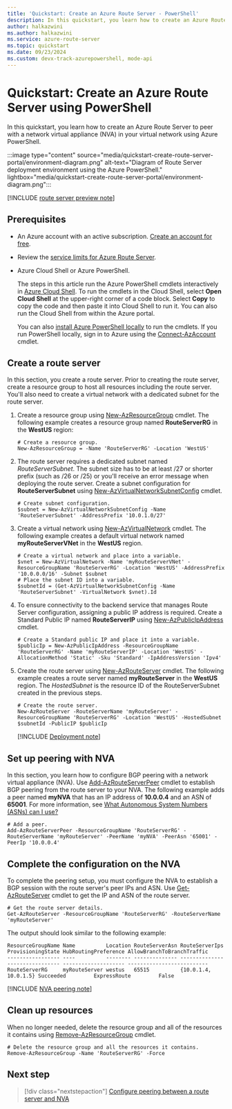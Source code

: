 ```yaml
---
title: 'Quickstart: Create an Azure Route Server - PowerShell'
description: In this quickstart, you learn how to create an Azure Route Server using Azure PowerShell.
author: halkazwini
ms.author: halkazwini
ms.service: azure-route-server
ms.topic: quickstart
ms.date: 09/23/2024
ms.custom: devx-track-azurepowershell, mode-api
---
```


# Quickstart: Create an Azure Route Server using PowerShell

In this quickstart, you learn how to create an Azure Route Server to peer with a network virtual appliance (NVA) in your virtual network using Azure PowerShell.

:::image type="content" source="media/quickstart-create-route-server-portal/environment-diagram.png" alt-text="Diagram of Route Server deployment environment using the Azure PowerShell." lightbox="media/quickstart-create-route-server-portal/environment-diagram.png":::

[!INCLUDE [route server preview note](../../includes/route-server-note-preview-date.md)]

## Prerequisites

- An Azure account with an active subscription. [Create an account for free](https://azure.microsoft.com/free/?WT.mc_id=A261C142F).

- Review the [service limits for Azure Route Server](route-server-faq.md#limitations).

- Azure Cloud Shell or Azure PowerShell.

    The steps in this article run the Azure PowerShell cmdlets interactively in [Azure Cloud Shell](/azure/cloud-shell/overview). To run the cmdlets in the Cloud Shell, select **Open Cloud Shell** at the upper-right corner of a code block. Select **Copy** to copy the code and then paste it into Cloud Shell to run it. You can also run the Cloud Shell from within the Azure portal.

    You can also [install Azure PowerShell locally](/powershell/azure/install-azure-powershell) to run the cmdlets. If you run PowerShell locally, sign in to Azure using the [Connect-AzAccount](/powershell/module/az.accounts/connect-azaccount) cmdlet.

## Create a route server

In this section, you create a route server. Prior to creating the route server, create a resource group to host all resources including the route server. You'll also need to create a virtual network with a dedicated subnet for the route server.

1. Create a resource group using [New-AzResourceGroup](/powershell/module/az.Resources/New-azResourceGroup) cmdlet. The following example creates a resource group named **RouteServerRG** in the **WestUS** region:

    ```azurepowershell-interactive
    # Create a resource group.
    New-AzResourceGroup = -Name 'RouteServerRG' -Location 'WestUS'
    ```

1. The route server requires a dedicated subnet named *RouteServerSubnet*. The subnet size has to be at least /27 or shorter prefix (such as /26 or /25) or you'll receive an error message when deploying the route server. Create a subnet configuration for **RouteServerSubnet** using [New-AzVirtualNetworkSubnetConfig](/powershell/module/az.network/new-azvirtualnetworksubnetconfig) cmdlet.

    ```azurepowershell-interactive
    # Create subnet configuration.
    $subnet = New-AzVirtualNetworkSubnetConfig -Name 'RouteServerSubnet' -AddressPrefix '10.0.1.0/27'
    ```

1. Create a virtual network using [New-AzVirtualNetwork](/powershell/module/az.network/new-azvirtualnetwork) cmdlet. The following example creates a default virtual network named **myRouteServerVNet** in the **WestUS** region.

    ```azurepowershell-interactive
    # Create a virtual network and place into a variable.
    $vnet = New-AzVirtualNetwork -Name 'myRouteServerVNet' -ResourceGroupName 'RouteServerRG' -Location 'WestUS' -AddressPrefix '10.0.0.0/16' -Subnet $subnet
    # Place the subnet ID into a variable.
    $subnetId = (Get-AzVirtualNetworkSubnetConfig -Name 'RouteServerSubnet' -VirtualNetwork $vnet).Id
    ```

1. To ensure connectivity to the backend service that manages Route Server configuration, assigning a public IP address is required. Create a Standard Public IP named **RouteServerIP** using [New-AzPublicIpAddress](/powershell/module/az.network/new-azpublicipaddress) cmdlet.

    ```azurepowershell-interactive
    # Create a Standard public IP and place it into a variable.
    $publicIp = New-AzPublicIpAddress -ResourceGroupName 'RouteServerRG' -Name 'myRouteServerIP' -Location 'WestUS' -AllocationMethod 'Static' -Sku 'Standard' -IpAddressVersion 'Ipv4'
    ```

1. Create the route server using [New-AzRouteServer](/powershell/module/az.network/new-azrouteserver) cmdlet. The following example creates a route server named **myRouteServer** in the **WestUS** region. The *HostedSubnet* is the resource ID of the RouteServerSubnet created in the previous steps.

    ```azurepowershell-interactive
    # Create the route server.
    New-AzRouteServer -RouteServerName 'myRouteServer' -ResourceGroupName 'RouteServerRG' -Location 'WestUS' -HostedSubnet $subnetId -PublicIP $publicIp
    ```

    [!INCLUDE [Deployment note](../../includes/route-server-note-creation-time.md)]

## Set up peering with NVA

In this section, you learn how to configure BGP peering with a network virtual appliance (NVA). Use [Add-AzRouteServerPeer](/powershell/module/az.network/add-azrouteserverpeer) cmdlet to establish BGP peering from the route server to your NVA. The following example adds a peer named **myNVA** that has an IP address of **10.0.0.4** and an ASN of **65001**. For more information, see [What Autonomous System Numbers (ASNs) can I use?](route-server-faq.md#what-autonomous-system-numbers-asns-can-i-use)

```azurepowershell-interactive
# Add a peer.
Add-AzRouteServerPeer -ResourceGroupName 'RouteServerRG' -RouteServerName 'myRouteServer' -PeerName 'myNVA' -PeerAsn '65001' -PeerIp '10.0.0.4'
```

## Complete the configuration on the NVA

To complete the peering setup, you must configure the NVA to establish a BGP session with the route server's peer IPs and ASN. Use [Get-AzRouteServer](/powershell/module/az.network/get-azrouteserver) cmdlet to get the IP and ASN of the route server.

```azurepowershell-interactive
# Get the route server details.
Get-AzRouteServer -ResourceGroupName 'RouteServerRG' -RouteServerName 'myRouteServer'
```

The output should look similar to the following example:

```output
ResourceGroupName Name          Location RouteServerAsn RouteServerIps       ProvisioningState HubRoutingPreference AllowBranchToBranchTraffic
----------------- ----          -------- -------------- --------------       ----------------- -------------------- --------------------------
RouteServerRG     myRouteServer westus   65515          {10.0.1.4, 10.0.1.5} Succeeded         ExpressRoute         False
```

[!INCLUDE [NVA peering note](../../includes/route-server-note-nva-peering.md)]

## Clean up resources

When no longer needed, delete the resource group and all of the resources it contains using [Remove-AzResourceGroup](/powershell/module/az.resources/remove-azresourcegroup) cmdlet.

```azurepowershell-interactive
# Delete the resource group and all the resources it contains. 
Remove-AzResourceGroup -Name 'RouteServerRG' -Force
```

## Next step

> [!div class="nextstepaction"]
> [Configure peering between a route server and NVA](peer-route-server-with-virtual-appliance.md)
